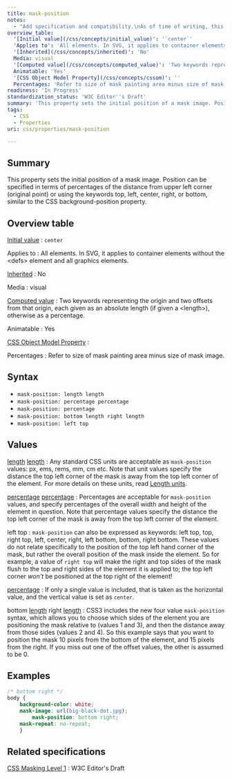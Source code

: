 ```yaml
---
title: mask-position
notes:
  - "Add specification and compatibility.\nAs of time of writing, this property is not yet implemented in most browsers."
overview_table:
  '[Initial value](/css/concepts/initial_value)': '`center`'
  'Applies to': 'All elements. In SVG, it applies to container elements without the \<defs\> element and all graphics elements.'
  '[Inherited](/css/concepts/inherited)': 'No'
  Media: visual
  '[Computed value](/css/concepts/computed_value)': 'Two keywords representing the origin and two offsets from that origin, each given as an absolute length (if given a \<length\>), otherwise as a percentage.'
  Animatable: 'Yes'
  '[CSS Object Model Property](/css/concepts/cssom)': ''
  Percentages: 'Refer to size of mask painting area minus size of mask image.'
readiness: 'In Progress'
standardization_status: 'W3C Editor''s Draft'
summary: 'This property sets the initial position of a mask image. Position can be specified in terms of percentages of the distance from upper left corner (original point) or using the keywords top, left, center, right, or bottom, similar to the CSS background-position property.'
tags:
  - CSS
  - Properties
uri: css/properties/mask-position

---
```

## <span>Summary</span>

This property sets the initial position of a mask image. Position can be specified in terms of percentages of the distance from upper left corner (original point) or using the keywords top, left, center, right, or bottom, similar to the CSS background-position property.

## <span>Overview table</span>

[Initial value](/css/concepts/initial_value)
:   `center`

Applies to
:   All elements. In SVG, it applies to container elements without the \<defs\> element and all graphics elements.

[Inherited](/css/concepts/inherited)
:   No

Media
:   visual

[Computed value](/css/concepts/computed_value)
:   Two keywords representing the origin and two offsets from that origin, each given as an absolute length (if given a \<length\>), otherwise as a percentage.

Animatable
:   Yes

[CSS Object Model Property](/css/concepts/cssom)
:

Percentages
:   Refer to size of mask painting area minus size of mask image.

## <span>Syntax</span>

-   `mask-position: length length`
-   `mask-position: percentage percentage`
-   `mask-position: percentage`
-   `mask-position: bottom length right length`
-   `mask-position: left top`

## <span>Values</span>

[length](/css/data_types/length) [length](/css/data_types/length)
:   Any standard CSS units are acceptable as `mask-position` values: px, ems, rems, mm, cm etc. Note that unit values specify the distance the top left corner of the mask is away from the top left corner of the element. For more details on these units, read [Length units](/css/data_types/length).

[percentage](/css/data_types/percentage) [percentage](/css/data_types/percentage)
:   Percentages are acceptable for `mask-position` values, and specify percentages of the overall width and height of the element in question. Note that percentage values specify the distance the top left corner of the mask is away from the top left corner of the element.

left top
:   `mask-position` can also be expressed as keywords: left top, top, right top, left, center, right, left bottom, bottom, right bottom. These values do not relate specifically to the position of the top left hand corner of the mask, but rather the overall position of the mask inside the element. So for example, a value of `right top` will make the right and top sides of the mask flush to the top and right sides of the element it is applied to; the top left corner *won't* be positioned at the top right of the element!

[percentage](/css/data_types/percentage)
:   If only a single value is included, that is taken as the horizontal value, and the vertical value is set as `center`.

bottom [length](/css/data_types/length) right [length](/css/data_types/length)
:   CSS3 includes the new four value `mask-position` syntax, which allows you to choose which sides of the element you are positioning the mask relative to (values 1 and 3), and then the distance away from those sides (values 2 and 4). So this example says that you want to position the mask 10 pixels from the bottom of the element, and 15 pixels from the right. If you miss out one of the offset values, the other is assumed to be 0.

## <span>Examples</span>

``` css
/* bottom right */
body {
    background-color: white;
    mask-image: url(big-black-dot.jpg);
        mask-position: bottom right;
    mask-repeat: no-repeat;
    }
```

## <span>Related specifications</span>

[CSS Masking Level 1](https://dvcs.w3.org/hg/FXTF/raw-file/default/masking/index.html)
:   W3C Editor's Draft

